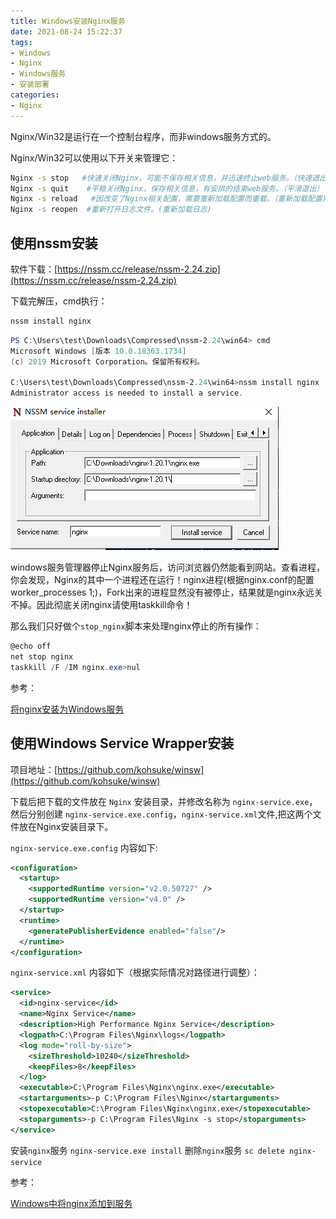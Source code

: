 ```yaml
---
title: Windows安装Nginx服务
date: 2021-08-24 15:22:37
tags:
- Windows
- Nginx
- Windows服务
- 安装部署
categories:
- Nginx
---
```


Nginx/Win32是运行在一个控制台程序，而非windows服务方式的。

Nginx/Win32可以使用以下开关来管理它：

```sh
Nginx -s stop   #快速关闭Nginx，可能不保存相关信息，并迅速终止web服务。（快速退出）
Nginx -s quit    #平稳关闭Nginx，保存相关信息，有安排的结束web服务。（平滑退出）
Nginx -s reload   #因改变了Nginx相关配置，需要重新加载配置而重载。（重新加载配置)
Nginx -s reopen  #重新打开日志文件。(重新加载日志)
```

<!--more-->
## 使用nssm安装

软件下载：[https://nssm.cc/release/nssm-2.24.zip](https://nssm.cc/release/nssm-2.24.zip)

下载完解压，cmd执行：

```sh
nssm install nginx
```

```ps1
PS C:\Users\test\Downloads\Compressed\nssm-2.24\win64> cmd
Microsoft Windows [版本 10.0.18363.1734]
(c) 2019 Microsoft Corporation。保留所有权利。

C:\Users\test\Downloads\Compressed\nssm-2.24\win64>nssm install nginx
Administrator access is needed to install a service.
```

![微信截图_20210824153602.png](/img/微信截图_20210824153602.png)

windows服务管理器停止Nginx服务后，访问浏览器仍然能看到网站。查看进程，你会发现，Nginx的其中一个进程还在运行！nginx进程(根据nginx.conf的配置worker_processes 1;)，Fork出来的进程显然没有被停止，结果就是nginx永远关不掉。因此彻底关闭nginx请使用taskkill命令！

那么我们只好做个`stop_nginx`脚本来处理nginx停止的所有操作：

```ps1
@echo off
net stop nginx
taskkill /F /IM nginx.exe>nul
```

参考：

[将nginx安装为Windows服务](https://zhuanlan.zhihu.com/p/265119336)

## 使用Windows Service Wrapper安装

项目地址：[https://github.com/kohsuke/winsw](https://github.com/kohsuke/winsw)

下载后把下载的文件放在 `Nginx` 安装目录，并修改名称为 `nginx-service.exe`，然后分别创建 `nginx-service.exe.config`，`nginx-service.xml`文件,把这两个文件放在Nginx安装目录下。

`nginx-service.exe.config` 内容如下:

```xml
<configuration>
  <startup>
    <supportedRuntime version="v2.0.50727" />
    <supportedRuntime version="v4.0" />
  </startup>
  <runtime>
    <generatePublisherEvidence enabled="false"/> 
  </runtime>
</configuration>
```

`nginx-service.xml` 内容如下（根据实际情况对路径进行调整）：

```xml
<service>
  <id>nginx-service</id>
  <name>Nginx Service</name>
  <description>High Performance Nginx Service</description>
  <logpath>C:\Program Files\Nginx\logs</logpath>
  <log mode="roll-by-size">
    <sizeThreshold>10240</sizeThreshold>
    <keepFiles>8</keepFiles>
  </log>
  <executable>C:\Program Files\Nginx\nginx.exe</executable>
  <startarguments>-p C:\Program Files\Nginx</startarguments>
  <stopexecutable>C:\Program Files\Nginx\nginx.exe</stopexecutable>
  <stoparguments>-p C:\Program Files\Nginx -s stop</stoparguments>
</service>
```

安装`nginx`服务 `nginx-service.exe install`
删除`nginx`服务 `sc delete nginx-service`

参考：

[Windows中将nginx添加到服务](https://www.cnblogs.com/lujiulong/p/9025066.html)